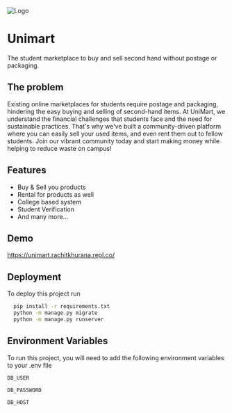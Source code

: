 
![Logo](https://i.imgur.com/Ipqvkr6.png)


# Unimart

The student marketplace to buy and sell second hand without postage or packaging.

## The problem
Existing online marketplaces for students require postage and packaging, hindering the easy buying and selling of second-hand items. At UniMart, we understand the financial challenges that students face and the need for sustainable practices. That's why we've built a community-driven platform where you can easily sell your used items, and even rent them out to fellow students. Join our vibrant community today and start making money while helping to reduce waste on campus!



## Features

- Buy & Sell you products
- Rental for products as well
- College based system
- Student Verification
- And many more...
## Demo

https://unimart.rachitkhurana.repl.co/

## Deployment

To deploy this project run

```bash
  pip install -r requirements.txt
  python -m manage.py migrate
  python -m manage.py runserver
```


## Environment Variables

To run this project, you will need to add the following environment variables to your .env file

`DB_USER`

`DB_PASSWORD`

`DB_HOST`
